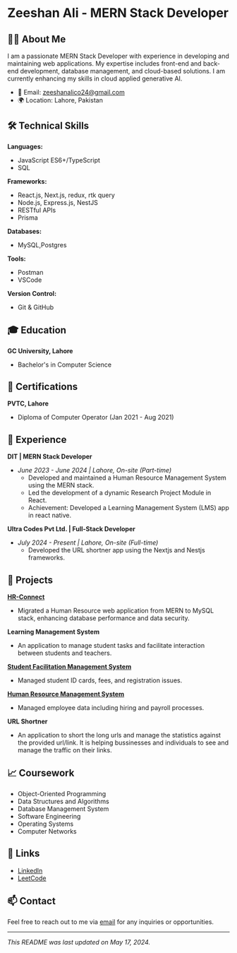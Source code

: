 # Zeeshan Ali - MERN Stack Developer
<!-- ![Profile Banner](https://your-banner-image-url.com/banner.jpg) Optional: Add a banner image -->

## 👨‍💻 About Me

I am a passionate MERN Stack Developer with experience in developing and maintaining web applications. My expertise includes front-end and back-end development, database management, and cloud-based solutions. I am currently enhancing my skills in cloud applied generative AI.

- 📧 Email: [zeeshanalico24@gmail.com](mailto:zeeshanalico24@gmail.com)
- 🌍 Location: Lahore, Pakistan

## 🛠 Technical Skills

**Languages:**
- JavaScript ES6+/TypeScript
- SQL

**Frameworks:**
- React.js, Next.js, redux, rtk query
- Node.js, Express.js, NestJS
- RESTful APIs
- Prisma
  
**Databases:**
- MySQL,Postgres

**Tools:**
- Postman
- VSCode

**Version Control:**
- Git & GitHub

## 🎓 Education

**GC University, Lahore**
- Bachelor's in Computer Science

## 📜 Certifications
**PVTC, Lahore**
- Diploma of Computer Operator (Jan 2021 - Aug 2021)

## 💼 Experience

**DIT | MERN Stack Developer**
- *June 2023 - June 2024 | Lahore, On-site (Part-time)*
  - Developed and maintained a Human Resource Management System using the MERN stack.
  - Led the development of a dynamic Research Project Module in React.
  - Achievement: Developed a Learning Management System (LMS) app in react native.

**Ultra Codes Pvt Ltd. | Full-Stack Developer**
- *July 2024 - Present | Lahore, On-site (Full-time)*
  - Developed the URL shortner app using the Nextjs and Nestjs frameworks.
    
## 🚀 Projects

**[HR-Connect](https://github.com/zeeshanalico/HR-Connect)**
- Migrated a Human Resource web application from MERN to MySQL stack, enhancing database performance and data security.

**Learning Management System**
- An application to manage student tasks and facilitate interaction between students and teachers. 

**[Student Facilitation Management System](http://sfc.gcu.edu.pk/)**
- Managed student ID cards, fees, and registration issues.

**[Human Resource Management System](http://www.hrm.gcu.edu.pk:10087/)**
- Managed employee data including hiring and payroll processes.

**URL Shortner**
- An application to short the long urls and manage the statistics against the provided url/link. It is helping bussinesses and individuals to see and manage the traffic on their links.
## 📈 Coursework

- Object-Oriented Programming
- Data Structures and Algorithms
- Database Management System
- Software Engineering
- Operating Systems
- Computer Networks

## 🔗 Links

- [LinkedIn](https://www.linkedin.com/in/zeeshanalico/)
- [LeetCode](https://leetcode.com/u/zeeshanalico/)

<!-- Optional: Add any other personal or professional links here -->

## 📫 Contact

Feel free to reach out to me via [email](mailto:zeeshanalico24@gmail.com) for any inquiries or opportunities.

---

*This README was last updated on May 17, 2024.*
